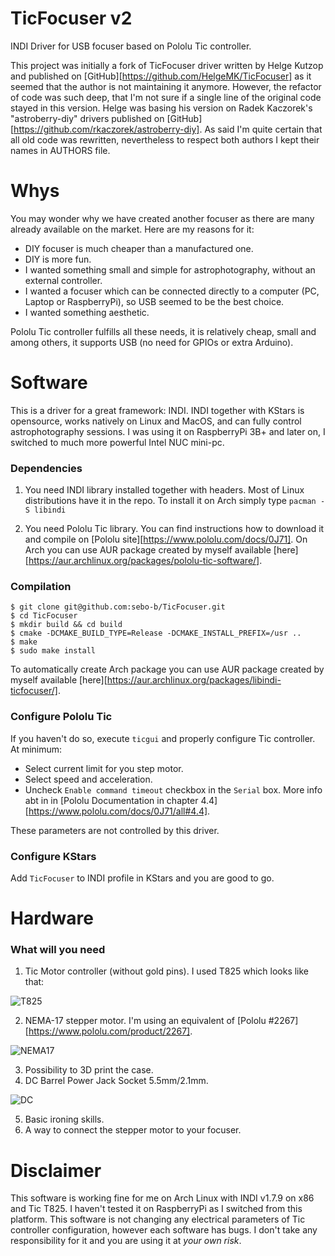 # TicFocuser v2
INDI Driver for USB focuser based on Pololu Tic controller.

This project was initially a fork of TicFocuser driver written by Helge Kutzop and published on [GitHub][https://github.com/HelgeMK/TicFocuser] as it seemed that the author is not maintaining it anymore. However, the refactor of code was such deep, that I'm not sure if a single line of the original code stayed in this version. Helge was basing his version on Radek Kaczorek's "astroberry-diy" drivers published on [GitHub][https://github.com/rkaczorek/astroberry-diy]. As said I'm quite certain that all old code was rewritten, nevertheless to respect both authors I kept their names in AUTHORS file.

# Whys

You may wonder why we have created another focuser as there are many already available on the market. Here are my reasons for it:
* DIY focuser is much cheaper than a manufactured one.
* DIY is more fun.
* I wanted something small and simple for astrophotography, without an external controller.
* I wanted a focuser which can be connected directly to a computer (PC, Laptop or RaspberryPi), so USB seemed to be the best choice.
* I wanted something aesthetic.

Pololu Tic controller fulfills all these needs, it is relatively cheap, small and among others, it supports USB (no need for GPIOs or extra Arduino).

# Software

This is a driver for a great framework: INDI. INDI together with KStars is opensource, works natively on Linux and MacOS, and can fully control astrophotography sessions. I was using it on RaspberryPi 3B+ and later on, I switched to much more powerful Intel NUC mini-pc. 

### Dependencies

1. You need INDI library installed together with headers. Most of Linux distributions have it in the repo. To install it on Arch simply type `pacman -S libindi`

2. You need Pololu Tic library. You can find instructions how to download it and compile on [Pololu site][https://www.pololu.com/docs/0J71]. On Arch you can use AUR package created by myself available [here][https://aur.archlinux.org/packages/pololu-tic-software/].

### Compilation

```
$ git clone git@github.com:sebo-b/TicFocuser.git
$ cd TicFocuser
$ mkdir build && cd build
$ cmake -DCMAKE_BUILD_TYPE=Release -DCMAKE_INSTALL_PREFIX=/usr ..
$ make
$ sudo make install
```
To automatically create Arch package you can use AUR package created by myself available [here][https://aur.archlinux.org/packages/libindi-ticfocuser/].

### Configure Pololu Tic

If you haven't do so, execute `ticgui` and properly configure Tic controller. 
At minimum:
* Select current limit for you step motor.
* Select speed and acceleration.
* Uncheck `Enable command timeout` checkbox in the `Serial` box. More info abt in in [Pololu Documentation in chapter 4.4][https://www.pololu.com/docs/0J71/all#4.4]. 

These parameters are not controlled by this driver.

### Configure KStars

Add `TicFocuser` to INDI profile in KStars and you are good to go.

# Hardware

### What will you need
1. Tic Motor controller (without gold pins). I used T825 which looks like that:

![T825](https://raw.githubusercontent.com/sebo-b/TicFocuser/refactor/extras/tic825.jpg)

2. NEMA-17 stepper motor. I'm using an equivalent of [Pololu #2267][https://www.pololu.com/product/2267].

![NEMA17](https://raw.githubusercontent.com/sebo-b/TicFocuser/refactor/extras/nema17.jpg)

3. Possibility to 3D print the case.
4. DC Barrel Power Jack Socket 5.5mm/2.1mm.

![DC](https://raw.githubusercontent.com/sebo-b/TicFocuser/refactor/extras/dc_barrel.jpg)

5. Basic ironing skills.
6. A way to connect the stepper motor to your focuser.

# Disclaimer

This software is working fine for me on Arch Linux with INDI v1.7.9 on x86 and Tic T825. I haven't tested it on RaspberryPi as I switched from this platform. This software is not changing any electrical parameters of Tic controller configuration, however each software has bugs. I don't take any responsibility for it and you are using it at *your own risk*.
